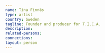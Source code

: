 ```yaml
---
name: Tina Finnäs
type: artist
country: Sweden
tagline: Founder and producer for T.I.C.A.
description:
related-persons:
connections:
layout: person
---
```


